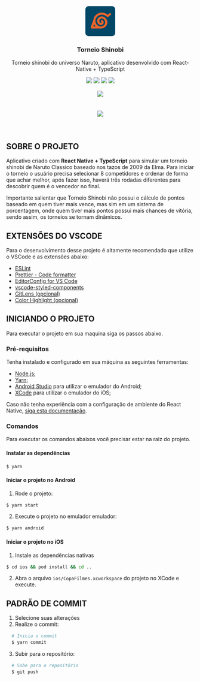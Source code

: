 
<section align="center">
  <img src="./assets/icon.png" width="80" height="80" />

  <h3 align="center">Torneio Shinobi</h3>

  <p align="center">
    Torneio shinobi do universo Naruto, aplicativo desenvolvido com React-Native + TypeScript
  </p>
  
  <div align="center">
    <img src="https://img.shields.io/badge/React_Native-20232A?style=for-the-badge&logo=react&logoColor=61DAFB"  />
    <img src="https://img.shields.io/badge/TypeScript-007ACC?style=for-the-badge&logo=typescript&logoColor=white"   />
    <img src="https://img.shields.io/badge/Android-3DDC84?style=for-the-badge&logo=android&logoColor=white"   />
    <img src="https://img.shields.io/badge/iOS-000000?style=for-the-badge&logo=ios&logoColor=white"   />
  </div>
  
  <br />
  
  <div align="center">
    <a href="https://play.google.com/store/apps/details?id=com.narutoshuriken">
      <img src="https://lh3.googleusercontent.com/cjsqrWQKJQp9RFO7-hJ9AfpKzbUb_Y84vXfjlP0iRHBvladwAfXih984olktDhPnFqyZ0nu9A5jvFwOEQPXzv7hr3ce3QVsLN8kQ2Ao=s0"   />
    </a>
  </div>
</section>

<br />
<br />

<div align="center">
  <img src="./assets/presentation.gif" height="500" />
</div>

<br />
<br />


## SOBRE O PROJETO

Aplicativo criado com **React Native + TypeScript** para simular um torneio shinobi de Naruto Classico baseado nos tazos de 2009 da Elma. Para iniciar o torneio o usuário precisa selecionar 8 competidores e ordenar de forma que achar melhor, após fazer isso, haverá três rodadas diferentes para descobrir quem é o vencedor no final.

Importante salientar que Torneio Shinobi não possui o cálculo de pontos baseado em quem tiver mais vence, mas sim em um sistema de porcentagem, onde quem tiver mais pontos possui mais chances de vitória, sendo assim, os torneios se tornam dinâmicos.


## EXTENSÕES DO VSCODE

Para o desenvolvimento desse projeto é altamente recomendado que utilize o VSCode e as extensões abaixo:

- [ESLint](https://marketplace.visualstudio.com/items?itemName=dbaeumer.vscode-eslint)
- [Prettier - Code formatter](https://marketplace.visualstudio.com/items?itemName=esbenp.prettier-vscode)
- [EditorConfig for VS Code](https://marketplace.visualstudio.com/items?itemName=EditorConfig.EditorConfig)
- [vscode-styled-components](https://marketplace.visualstudio.com/items?itemName=jpoissonnier.vscode-styled-components)
- [GitLens (opcional)](https://marketplace.visualstudio.com/items?itemName=eamodio.gitlens)
- [Color Highlight (opcional)](https://marketplace.visualstudio.com/items?itemName=naumovs.color-highlight)


## INICIANDO O PROJETO
Para executar o projeto em sua maquina siga os passos abaixo.

### Pré-requisitos

Tenha instalado e configurado em sua máquina as seguintes ferramentas: 
- [Node.js](https://nodejs.org/en/);
- [Yarn](https://yarnpkg.com/);
- [Android Studio](https://developer.android.com/studio) para utilizar o emulador do Android;
- [XCode](https://developer.apple.com/xcode/) para utilizar o emulador do iOS;

Caso não tenha experiência com a configuração de ambiente do React Native, [siga esta documentação](https://react-native.rocketseat.dev/).

### Comandos

Para executar os comandos abaixos você precisar estar na raiz do projeto.

#### Instalar as dependências
 ```sh
$ yarn
```

#### Iniciar o projeto no Android

1. Rode o projeto:
 ```sh
$ yarn start
```

2. Execute o projeto no emulador emulador:
 ```sh
$ yarn android
```

#### Iniciar o projeto no iOS

1. Instale as dependências nativas
 ```sh
$ cd ios && pod install && cd ..
```

2. Abra o arquivo `ios/CopaFilmes.xcworkspace` do projeto no XCode e execute.


## PADRÃO DE COMMIT

1. Selecione suas alterações
2. Realize o commit:

```bash
  # Inicia o commit
  $ yarn commit
```

3. Subir para o repositório:

```bash
  # Sobe para o repositório
  $ git push
```
